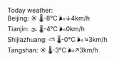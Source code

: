 Today weather:  
Beijing: ☀️ 🌡️-8°C 🌬️↓4km/h  
Tianjin: 🌫  🌡️-4°C 🌬️0km/h  
Shijiazhuang: ⛅️  🌡️-0°C 🌬️↘3km/h  
Tangshan: ☀️ 🌡️-3°C 🌬️↗3km/h  
